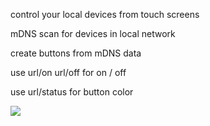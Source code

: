 control your local devices from touch screens

mDNS scan for devices in local network

create buttons from mDNS data

use url/on url/off for on / off

use url/status for button color

<img src="https://user-images.githubusercontent.com/45427770/153990182-4e595ad1-138c-45d6-97d7-112c2c0ade88.png">

